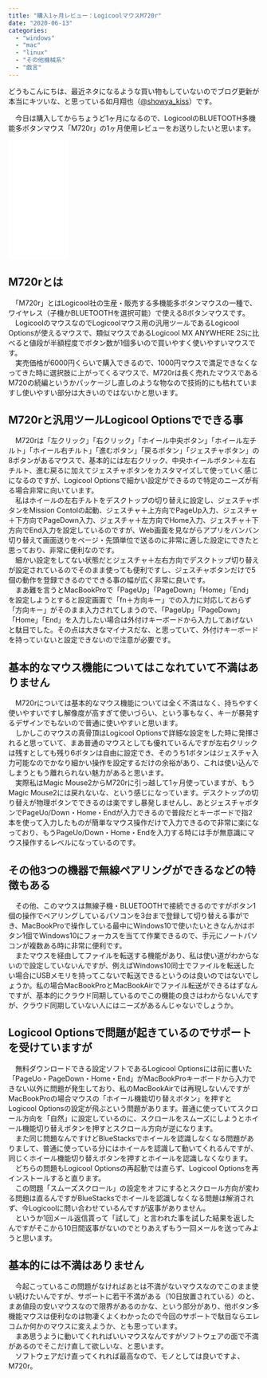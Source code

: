 ```yaml
---
title: "購入1ヶ月レビュー：LogicoolマウスM720r"
date: "2020-06-13"
categories: 
  - "windows"
  - "mac"
  - "linux"
  - "その他機械系"
  - "戯言"
---
```


どうもこんにちは、最近ネタになるような買い物もしていないのでブログ更新が本当にキツいな、と思っている如月翔也（[@showya\_kiss](http://twitter.com/showya_kiss)）です。  
  
　今日は購入してからちょうど1ヶ月になるので、LogicoolのBLUETOOTH多機能多ボタンマウス「M720r」の1ヶ月使用レビューをお送りしたいと思います。  

<iframe style="width:120px;height:240px;" marginwidth="0" marginheight="0" scrolling="no" frameborder="0" src="//rcm-fe.amazon-adsystem.com/e/cm?lt1=_blank&amp;bc1=000000&amp;IS2=1&amp;bg1=FFFFFF&amp;fc1=000000&amp;lc1=0000FF&amp;t=dtribe-22&amp;language=ja_JP&amp;o=9&amp;p=8&amp;l=as4&amp;m=amazon&amp;f=ifr&amp;ref=as_ss_li_til&amp;asins=B07RGVZ1VG&amp;linkId=1623be39f4f5c3cc8708facae46d790e"></iframe>

## M720rとは

　「M720r」とはLogicool社の生産・販売する多機能多ボタンマウスの一種で、ワイヤレス（子機かBLUETOOTHを選択可能）で使える8ボタンマウスです。  
　LogicoolのマウスなのでLogicoolマウス用の汎用ツールであるLogicool Optionsが使えるマウスで、類似マウスであるLogicool MX ANYWHERE 2Sに比べると値段が半額程度でボタン数が1個多いので買いやすく使いやすいマウスです。  
　実売価格が6000円くらいで購入できるので、1000円マウスで満足できなくなってきた時に選択肢に上がってくるマウスで、M720rは長く売れたマウスであるM720の続編というかパッケージし直しのような物なので技術的にも枯れていますし使いやすい部分は大きいのではないかと思います。  

## M720rと汎用ツールLogicool Optionsでできる事

　M720rは「左クリック」「右クリック」「ホイール中央ボタン」「ホイール左チルト」「ホイール右チルト」「進むボタン」「戻るボタン」「ジェスチャボタン」の8ボタンがあるマウスで、基本的には左右クリック、中央ホイールボタン＋左右チルト、進む戻るに加えてジェスチャボタンをカスタマイズして使っていく感じになるのですが、Logicool Optionsで細かい設定ができるので特定のニーズが有る場合非常に向いています。  
　私はホイールの左右チルトをデスクトップの切り替えに設定し、ジェスチャボタンをMission Contolの起動、ジェスチャ＋上方向でPageUp入力、ジェスチャ＋下方向でPageDown入力、ジェスチャ＋左方向でHome入力、ジェスチャ＋下方向でEnd入力を設定しているのですが、Web画面を見ながらアプリをバンバン切り替えて画面送りをページ・先頭単位で送るのに非常に適した設定にできたと思っており、非常に便利なのです。  
　細かい設定をしてない状態だとジェスチャ＋左右方向でデスクトップ切り替えが設定されているのでそのまま使っても便利ですし、ジェスチャボタンだけで5個の動作を登録できるのでできる事の幅が広く非常に良いです。  
　まあ難を言うとMacBookProで「PageUp」「PageDown」「Home」「End」を設定しようとすると設定画面で「fn＋方向キー」での入力に対応しておらず「方向キー」がそのまま入力されてしまうので、「PageUp」「PageDown」「Home」「End」を入力したい場合は外付けキーボードから入力してあげないと駄目でした。その点は大きなマイナスだな、と思っていて、外付けキーボードを持っていないと設定できないので注意が必要です。  

## 基本的なマウス機能についてはこなれていて不満はありません

　M720rについては基本的なマウス機能については全く不満はなく、持ちやすく使いやすいですし解像度が高すぎて使いづらい、という事もなく、キーが暴発するデザインでもないので普通に使いやすいと思います。  
　しかしこのマウスの真骨頂はLogicool Optionsで詳細な設定をした時に発揮されると思っていて、まあ普通のマウスとしても優れているんですが左右クリックは残すとしても残り6ボタンは自由に設定でき、そのうち1ボタンはジェスチャ入力可能なのでかなり細かい操作を設定するだけの余裕があり、これは使い込んでしまうともう離れられない魅力があると思います。  
　実際私はMagic Mouse2からM720rに引っ越して1ヶ月使っていますが、もうMagic Mouse2には戻れないな、という感じになっています。デスクトップの切り替えが物理ボタンでできるのは楽ですし暴発しませんし、あとジェスチャボタンでPageUo/Down・Home・Endが入力できるので普段だとキーボードで指2本を使って入力したものが簡単なマウス操作だけで入力できるので非常に楽になっており、もうPageUo/Down・Home・Endを入力する時には手が無意識にマウス操作するレベルになっているのです。  

## その他3つの機器で無線ペアリングができるなどの特徴もある

　その他、このマウスは無線子機・BLUETOOTHで接続できるのですがボタン1個の操作でペアリングしているパソコンを3台まで登録して切り替える事ができ、MacBookProで操作している最中にWindows10で使いたいときなんかはボタン1個でWindows10にフォーカスを当てて作業できるので、手元にノートパソコンが複数ある時に非常に便利です。  
　またマウスを経由してファイルを転送する機能があり、私は使い道がわからないので設定していないんですが、例えばWindows10同士でファイルを転送したい場合にUSBメモリを持ってこないで転送できるというのは良いのではないでしょうか。私の場合MacBookProとMacBookAirでファイル転送ができるはずなんですが、基本的にクラウド同期しているのでこの機能の良さはわからないんですが、クラウド同期していない人にはニーズがあるんじゃないでしょうか。  

## Logicool Optionsで問題が起きているのでサポートを受けていますが

　無料ダウンロードできる設定ソフトであるLogicool Optionsには前に書いた「PageUo・PageDown・Home・End」がMacBookProキーボードから入力できない以外に問題が発生しており、私のMacBookAirでは再現しないんですがMacBookProの場合マウスの「ホイール機能切り替えボタン」を押すとLogicool Optionsの設定が飛ぶという問題があります。普通に使っていてスクロール方向を「自然」に設定しているのに、スクロールをスムーズにしようとホイール機能切り替えボタンを押すとスクロール方向が逆になります。  
　また同じ問題なんですけどBlueStacksでホイールを認識しなくなる問題がありまして、普通に使っている分にはホイールを認識して動いてくれるんですが、同じくホイール機能切り替えボタンを押すとホイールを認識しなくなります。  
　どちらの問題もLogicool Optionsの再起動では直らず、Logicool Optionsを再インストールすると直ります。  
　この問題「スムーズスクロール」の設定をオフにするとスクロール方向が変わる問題は直るんですがBlueStacksでホイールを認識しなくなる問題は解消されず、今Logicoolに問い合わせているんですが返事がありません。  
　というか1回メール返信貰って「試して」と言われた事を試した結果を返したんですがそこから10日間返事がないのでとりあえずもう一回メールを送ってみようと思います。  

## 基本的には不満はありません

　今起こっているこの問題がなければあとは不満がないマウスなのでこのまま使い続けたいんですが、サポートに若干不満がある（10日放置されている）のと、まあ値段の安いマウスなので限界があるのかな、という部分があり、他ボタン多機能マウスは便利なのは物凄くよくわかったので今回のサポートで駄目ならエレコムか何かのマウスに変えようか、とも思っています。  
　まあ思うように動いてくれればいいマウスなんですがソフトウェアの面で不満があるのでそこだけ直して欲しいな、と思います。  
　ソフトウェアだけ直ってくれれば最高なので、モノとしては良いですよ、M720r。
